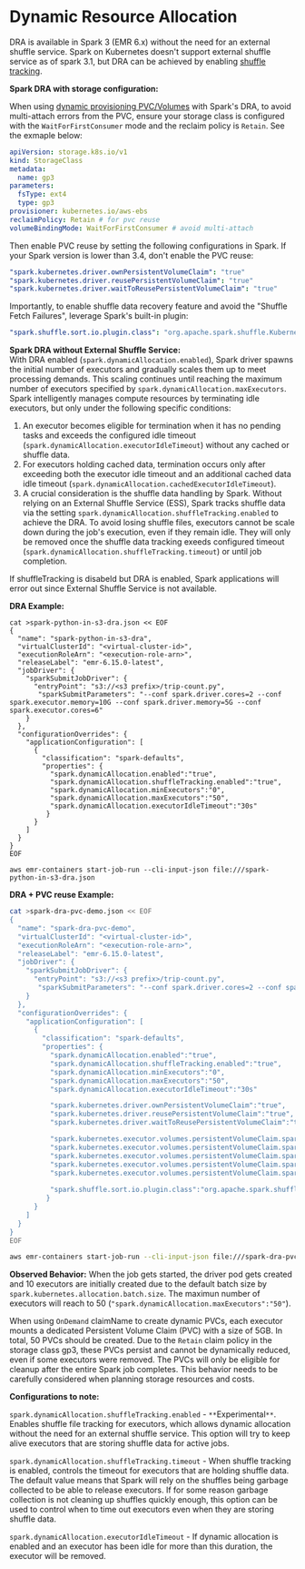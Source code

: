 # **Dynamic Resource Allocation**

DRA is available in Spark 3 (EMR 6.x) without the need for an external shuffle service. Spark on Kubernetes doesn't support external shuffle service as of spark 3.1, but DRA can be achieved by enabling [shuffle tracking](https://spark.apache.org/docs/latest/configuration.html#dynamic-allocation).

**Spark DRA with storage configuration:**  

When using [dynamic provisioning PVC/Volumes](../../storage/docs/spark/ebs.md#dynamic-provisioning) with Spark's DRA, to avoid multi-attach errors from the PVC, ensure your storage class is configured with the `WaitForFirstConsumer` mode and the reclaim policy is `Retain`. See the exmaple below:
```yaml
apiVersion: storage.k8s.io/v1
kind: StorageClass
metadata:
  name: gp3
parameters:
  fsType: ext4
  type: gp3
provisioner: kubernetes.io/aws-ebs
reclaimPolicy: Retain # for pvc reuse
volumeBindingMode: WaitForFirstConsumer # avoid multi-attach
```

Then enable PVC reuse by setting the following configurations in Spark. If your Spark version is lower than 3.4, don't enable the PVC reuse:
```yaml
"spark.kubernetes.driver.ownPersistentVolumeClaim": "true"
"spark.kubernetes.driver.reusePersistentVolumeClaim": "true"
"spark.kubernetes.driver.waitToReusePersistentVolumeClaim": "true"
```
Importantly, to enable shuffle data recovery feature and avoid the "Shuffle Fetch Failures", leverage Spark's built-in plugin:
```yaml
"spark.shuffle.sort.io.plugin.class": "org.apache.spark.shuffle.KubernetesLocalDiskShuffleDataIO"
```

**Spark DRA without External Shuffle Service:**  
With DRA enabled (`spark.dynamicAllocation.enabled`), Spark driver spawns the initial number of executors and gradually scales them up to meet processing demands. This scaling continues until reaching the maximum number of executors specified by `spark.dynamicAllocation.maxExecutors`. Spark intelligently manages compute resources by terminating idle executors, but only under the following specific conditions:

1. An executor becomes eligible for termination when it has no pending tasks and exceeds the configured idle timeout (`spark.dynamicAllocation.executorIdleTimeout`) without any cached or shuffle data. 
2. For executors holding cached data, termination occurs only after exceeding both the executor idle timeout and an additional cached data idle timeout (`spark.dynamicAllocation.cachedExecutorIdleTimeout`). 
3. A crucial consideration is the shuffle data handling by Spark. Without relying on an External Shuffle Service (ESS), Spark tracks shuffle data via the setting `spark.dynamicAllocation.shuffleTracking.enabled` to achieve the DRA. To avoid losing shuffle files, executors cannot be scale down during the job's execution, even if they remain idle. They will only be removed once the shuffle data tracking exeeds configured timeout (`spark.dynamicAllocation.shuffleTracking.timeout`) or until job completion. 

If shuffleTracking is disabeld but DRA is enabled, Spark applications will error out since External Shuffle Service is not available.

**DRA Example:**

```batch
cat >spark-python-in-s3-dra.json << EOF
{
  "name": "spark-python-in-s3-dra", 
  "virtualClusterId": "<virtual-cluster-id>", 
  "executionRoleArn": "<execution-role-arn>", 
  "releaseLabel": "emr-6.15.0-latest", 
  "jobDriver": {
    "sparkSubmitJobDriver": {
      "entryPoint": "s3://<s3 prefix>/trip-count.py", 
       "sparkSubmitParameters": "--conf spark.driver.cores=2 --conf spark.executor.memory=10G --conf spark.driver.memory=5G --conf spark.executor.cores=6"
    }
  }, 
  "configurationOverrides": {
    "applicationConfiguration": [
      {
        "classification": "spark-defaults", 
        "properties": {
          "spark.dynamicAllocation.enabled":"true",
          "spark.dynamicAllocation.shuffleTracking.enabled":"true",
          "spark.dynamicAllocation.minExecutors":"0",
          "spark.dynamicAllocation.maxExecutors":"50",
          "spark.dynamicAllocation.executorIdleTimeout":"30s"
         }
      }
    ]
  }
}
EOF

aws emr-containers start-job-run --cli-input-json file:///spark-python-in-s3-dra.json
```

**DRA + PVC reuse Example:**

```bash
cat >spark-dra-pvc-demo.json << EOF
{
  "name": "spark-dra-pvc-demo", 
  "virtualClusterId": "<virtual-cluster-id>", 
  "executionRoleArn": "<execution-role-arn>", 
  "releaseLabel": "emr-6.15.0-latest", 
  "jobDriver": {
    "sparkSubmitJobDriver": {
      "entryPoint": "s3://<s3 prefix>/trip-count.py", 
       "sparkSubmitParameters": "--conf spark.driver.cores=2 --conf spark.executor.memory=10G --conf spark.driver.memory=5G --conf spark.executor.cores=6"
    }
  }, 
  "configurationOverrides": {
    "applicationConfiguration": [
      {
        "classification": "spark-defaults", 
        "properties": {
          "spark.dynamicAllocation.enabled":"true",
          "spark.dynamicAllocation.shuffleTracking.enabled":"true",
          "spark.dynamicAllocation.minExecutors":"0",
          "spark.dynamicAllocation.maxExecutors":"50",
          "spark.dynamicAllocation.executorIdleTimeout":"30s"

          "spark.kubernetes.driver.ownPersistentVolumeClaim":"true",
          "spark.kubernetes.driver.reusePersistentVolumeClaim":"true",
          "spark.kubernetes.driver.waitToReusePersistentVolumeClaim":"true",

          "spark.kubernetes.executor.volumes.persistentVolumeClaim.spark-local-dir-1.options.claimName":"OnDemand",
          "spark.kubernetes.executor.volumes.persistentVolumeClaim.spark-local-dir-1.options.sizeLimit": "5Gi",
          "spark.kubernetes.executor.volumes.persistentVolumeClaim.spark-local-dir-1.options.storageClass":"gp3",
          "spark.kubernetes.executor.volumes.persistentVolumeClaim.spark-local-dir-1.mount.path":"/data1",
          "spark.kubernetes.executor.volumes.persistentVolumeClaim.spark-local-dir-1.mount.readOnly":"false",
          
          "spark.shuffle.sort.io.plugin.class":"org.apache.spark.shuffle.KubernetesLocalDiskShuffleDataIO"
         }
      }
    ]
  }
}
EOF

aws emr-containers start-job-run --cli-input-json file:///spark-dra-pvc-demo.json
```


**Observed Behavior:**
When the job gets started, the driver pod gets created and 10 executors are initially created due to the default batch size by `spark.kubernetes.allocation.batch.size`. The maximun number of executors will reach to 50 (`"spark.dynamicAllocation.maxExecutors":"50"`).

When using `OnDemand` claimName to create dynamic PVCs, each executor mounts a dedicated Persistent Volume Claim (PVC) with a size of 5GB. In total, 50 PVCs should be created. Due to the `Retain` claim policy in the storage class gp3, these PVCs persist and cannot be dynamically reduced, even if some executors were removed. The PVCs will only be eligible for cleanup after the entire Spark job completes. This behavior needs to be carefully considered when planning storage resources and costs.

**Configurations to note:**   

`spark.dynamicAllocation.shuffleTracking.enabled` - `**`Experimental`**`. Enables shuffle file tracking for executors, which allows dynamic allocation without the need for an external shuffle service. This option will try to keep alive executors that are storing shuffle data for active jobs.

`spark.dynamicAllocation.shuffleTracking.timeout` - When shuffle tracking is enabled, controls the timeout for executors that are holding shuffle data. The default value means that Spark will rely on the shuffles being garbage collected to be able to release executors. If for some reason garbage collection is not cleaning up shuffles quickly enough, this option can be used to control when to time out executors even when they are storing shuffle data.

`spark.dynamicAllocation.executorIdleTimeout` - If dynamic allocation is enabled and an executor has been idle for more than this duration, the executor will be removed.